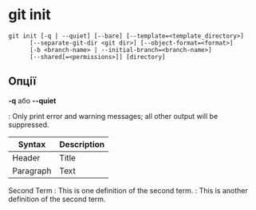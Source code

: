 # git init

```
git init [-q | --quiet] [--bare] [--template=<template_directory>]
	  [--separate-git-dir <git dir>] [--object-format=<format>]
	  [-b <branch-name> | --initial-branch=<branch-name>]
	  [--shared[=<permissions>]] [directory]
```

## Опції
**-q** або **--quiet**
 
: Only print error and warning messages; all other output will be suppressed.

| Syntax | Description |
| ----------- | ----------- |
| Header | Title |
| Paragraph | Text |

Second Term
: This is one definition of the second term.
: This is another definition of the second term.